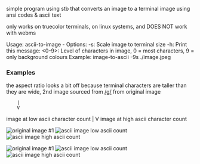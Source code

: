 simple program using stb that converts an image to a terminal image using ansi codes & ascii text

only works on truecolor terminals, on linux systems, and DOES NOT work with webms

Usage: ascii-to-image -<options> <path to image>
Options:
	-s: Scale image to terminal size
	-h: Print this message:
	<0-9>: Level of characters in image, 0 = most characters, 9 = only background colours 
Example:
	image-to-ascii -9s ./image.jpeg

### Examples
the aspect ratio looks a bit off because terminal characters are taller than they are wide, 2nd image sourced from [/g/](https://4chan.org/g/)
from original image

        |
        V
image at low ascii character count
        |
        V
image at high ascii character count

![original image #1](./images/image.jpeg "original image #1")
![ascii image low ascii count](./images/image_8".png "ascii image #1")
![ascii image high ascii count](./images/image_2".png "ascii image #1")


![original image #1](./images/sticky_btfo.jpeg "original image #1")
![ascii image low ascii count](./images/sticky_btfo_8".png "ascii image #1")
![ascii image high ascii count](./images/sticky_btfo_2".png "ascii image #1")
